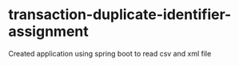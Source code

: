 # transaction-duplicate-identifier-assignment
Created application using spring boot to read csv and xml file
